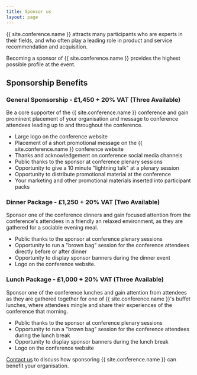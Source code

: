 ```yaml
---
title: Sponsor us
layout: page
---
```

<p>{{ site.conference.name }} attracts many participants who are experts in their fields, and who often play a leading role in product and service recommendation and acquisition.</p>
<p>Becoming a sponsor of {{ site.conference.name }} provides the highest possible profile at the event.</p>

<h2>Sponsorship Benefits</h2>

<h3>General Sponsorship - £1,450 + 20% VAT (Three Available)</h3>
<p>Be a core supporter of the {{ site.conference.name }} conference and gain prominent placement of your organisation and message to conference attendees leading up to and throughout the conference.</p>
<ul>
   <li>Large logo on the conference website</li>
   <li>Placement of a short promotional message on the {{ site.conference.name }} conference website</li>
   <li>Thanks and acknowledgement on conference social media channels</li>
   <li>Public thanks to the sponsor at conference plenary sessions</li>
   <li>Opportunity to give a 10 minute "lightning talk" at a plenary session</li>
   <li>Opportunity to distribute promotional material at the conference</li>
   <li>Your marketing and other promotional materials inserted into participant packs</li>
</ul>

<h3>Dinner Package  - £1,250 + 20% VAT (Two Available)</h3>
<p>Sponsor one of the conference dinners and gain focused attention from the conference's attendees in a friendly an relaxed environment, as they are gathered for a sociable evening meal.</p>
<ul>
   <li>Public thanks to the sponsor at conference plenary sessions</li>
   <li>Opportunity to run a "brown bag" session for the conference attendees directly before or after dinner</li>
   <li>Opportunity to display sponsor banners during the dinner event</li>
   <li>Logo on the conference website.</li>
</ul>

<h3>Lunch Package -  £1,000 + 20% VAT  (Three Available)</h3>
<p>Sponsor one of the conference lunches and gain attention from attendees as they are gathered together for one of {{ site.conference.name }}'s buffet lunches, where attendees mingle and share their experiences of the conference that morning.</p>
<ul>
   <li>Public thanks to the sponsor at conference plenary sessions</li>
   <li>Opportunity to run a "brown bag" session for the conference attendees during the lunch break</li>
   <li>Opportunity to display sponsor banners during the lunch break</li>
   <li>Logo on the conference website</li>
</ul>

<p></p>
<p><a href="mailto:conference@spaconference.org?Subject={{ site.conference.name }}%20Sponsorship" target="_top">Contact us</a> to discuss how sponsoring {{ site.conference.name }} can benefit your organisation.</p>